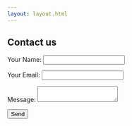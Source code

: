 ```yaml
---
layout: layout.html
---
```

## Contact us
<form action='https://benlam121.netlify.app/thanks/' method='post'><input type='hidden' name='form-name' value='form 1' />
  <p>
    <label>
      Your Name:
      <input type="text" name="name" />
    </label>
  </p>
  <p>
    <label>
      Your Email:
      <input type="email" name="email" />
    </label>
  </p>
  <p>
    <label>
      Message:
      <textarea name="message"></textarea>
    </label>
  </p>
  <p>
    <input type="submit" value="Send">
  </p>
</form>
